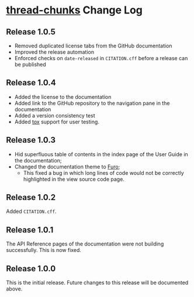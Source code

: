 # [thread-chunks](README.md) Change Log

## Release 1.0.5

- Removed duplicated license tabs from the GitHub documentation
- Improved the release automation
- Enforced checks on ``date-released`` in ``CITATION.cff`` before a release can be published

## Release 1.0.4

- Added the license to the documentation
- Added link to the GitHub repository to the navigation pane in the documentation
- Added a version consistency test
- Added [tox](https://tox.wiki/) support for user testing.

## Release 1.0.3

- Hid superfluous table of contents in the index page of the User Guide in the documentation;
- Changed the documentation theme to [Furo](https://github.com/pradyunsg/furo);
    - This fixed a bug in which long lines of code would not be correctly highlighted in the view source code page.

## Release 1.0.2

Added ``CITATION.cff``.

## Release 1.0.1

The API Reference pages of the documentation were not building successfully.
This is now fixed.

## Release 1.0.0

This is the initial release. Future changes to this release will be documented
above.